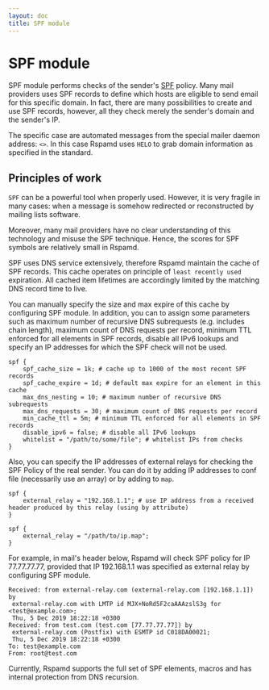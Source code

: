 ```yaml
---
layout: doc
title: SPF module
---
```

# SPF module

SPF module performs checks of the sender's [SPF](http://www.openspf.org/) policy.
Many mail providers uses SPF records to define which hosts are eligible to send email
for this specific domain. In fact, there are many possibilities to create and use
SPF records, however, all they check merely the sender's domain and the sender's IP.

The specific case are automated messages from the special mailer daemon address:
`<>`. In this case Rspamd uses `HELO` to grab domain information as specified in the
standard.

## Principles of work

`SPF` can be a powerful tool when properly used. However, it is very fragile in many
cases: when a message is somehow redirected or reconstructed by mailing lists software.

Moreover, many mail providers have no clear understanding of this technology and
misuse the SPF technique. Hence, the scores for SPF symbols are relatively small
in Rspamd.

SPF uses DNS service extensively, therefore Rspamd maintain the cache of SPF records.
This cache operates on principle of `least recently used` expiration. All cached item
lifetimes are accordingly limited by the matching DNS record time to live.

You can manually specify the size and max expire of this cache by configuring SPF module.
In addition, you can to assign some parameters such as maximum number of recursive DNS subrequests (e.g. includes chain
length), maximum count of DNS requests per record, minimum TTL enforced for all elements in SPF records, disable all IPv6
lookups and specify an IP addresses for which the SPF check will not be used.

~~~ucl
spf {
	spf_cache_size = 1k; # cache up to 1000 of the most recent SPF records
	spf_cache_expire = 1d; # default max expire for an element in this cache
	max_dns_nesting = 10; # maximum number of recursive DNS subrequests
	max_dns_requests = 30; # maximum count of DNS requests per record
	min_cache_ttl = 5m; # minimum TTL enforced for all elements in SPF records
	disable_ipv6 = false; # disable all IPv6 lookups
	whitelist = "/path/to/some/file"; # whitelist IPs from checks
}
~~~

Also, you can specify the IP addresses of external relays for checking the SPF Policy of the real sender. You can do it by adding IP addresses to conf file (necessarily use an array) or by adding to `map`.

~~~ucl
spf {
	external_relay = "192.168.1.1"; # use IP address from a received header produced by this relay (using by attribute)
}
~~~

~~~ucl
spf {
	external_relay = "/path/to/ip.map";
}
~~~

For example, in mail's header below, Rspamd will check SPF policy for IP 77.77.77.77, provided that IP 192.168.1.1 was
specified as external relay by configuring SPF module.

~~~ucl
Received: from external-relay.com (external-relay.com [192.168.1.1]) by
 external-relay.com with LMTP id MJX+NoRd5F2caAAAzslS3g for <test@example.com>;
 Thu, 5 Dec 2019 18:22:18 +0300
Received: from test.com (test.com [77.77.77.77]) by
 external-relay.com (Postfix) with ESMTP id C018DA00021;
 Thu, 5 Dec 2019 18:22:18 +0300
To: test@example.com
From: root@test.com
~~~

Currently, Rspamd supports the full set of SPF elements, macros and has internal
protection from DNS recursion.
